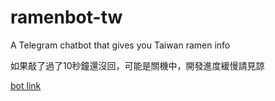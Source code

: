 # ramenbot-tw
A Telegram chatbot that gives you Taiwan ramen info

如果敲了過了10秒鐘還沒回，可能是關機中，開發進度緩慢請見諒

[bot link](https://t.me/twRamen_bot)
